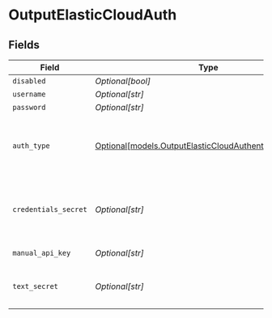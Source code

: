 # OutputElasticCloudAuth


## Fields

| Field                                                                                                          | Type                                                                                                           | Required                                                                                                       | Description                                                                                                    |
| -------------------------------------------------------------------------------------------------------------- | -------------------------------------------------------------------------------------------------------------- | -------------------------------------------------------------------------------------------------------------- | -------------------------------------------------------------------------------------------------------------- |
| `disabled`                                                                                                     | *Optional[bool]*                                                                                               | :heavy_minus_sign:                                                                                             | N/A                                                                                                            |
| `username`                                                                                                     | *Optional[str]*                                                                                                | :heavy_minus_sign:                                                                                             | N/A                                                                                                            |
| `password`                                                                                                     | *Optional[str]*                                                                                                | :heavy_minus_sign:                                                                                             | N/A                                                                                                            |
| `auth_type`                                                                                                    | [Optional[models.OutputElasticCloudAuthenticationMethod]](../models/outputelasticcloudauthenticationmethod.md) | :heavy_minus_sign:                                                                                             | Enter credentials directly, or select a stored secret                                                          |
| `credentials_secret`                                                                                           | *Optional[str]*                                                                                                | :heavy_minus_sign:                                                                                             | Select or create a secret that references your credentials                                                     |
| `manual_api_key`                                                                                               | *Optional[str]*                                                                                                | :heavy_minus_sign:                                                                                             | Enter API key directly                                                                                         |
| `text_secret`                                                                                                  | *Optional[str]*                                                                                                | :heavy_minus_sign:                                                                                             | Select or create a stored text secret                                                                          |